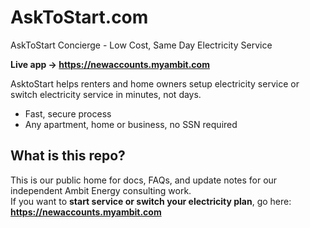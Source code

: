 # AskToStart.com
AskToStart Concierge - Low Cost, Same Day Electricity Service

**Live app → https://newaccounts.myambit.com**

AsktoStart helps renters and home owners setup electricity service or switch electricity service in minutes, not days.  
- Fast, secure process
- Any apartment, home or business, no SSN required

## What is this repo?
This is our public home for docs, FAQs, and update notes for our independent Ambit Energy consulting work.  
If you want to **start service or switch your electricity plan**, go here: **https://newaccounts.myambit.com**

